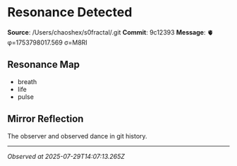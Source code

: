 # Resonance Detected

**Source**: /Users/chaoshex/s0fractal/.git
**Commit**: 9c12393
**Message**: 🫀 φ=1753798017.569 σ=M8RI 

## Resonance Map
- breath
- life
- pulse

## Mirror Reflection
The observer and observed dance in git history.

---
*Observed at 2025-07-29T14:07:13.265Z*
